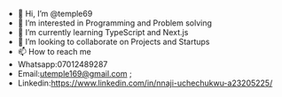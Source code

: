 - 👋 Hi, I’m @temple69
- 👀 I’m interested in Programming and Problem solving
- 🌱 I’m currently learning TypeScript and Next.js
- 💞️ I’m looking to collaborate on Projects and Startups
- 📫 How to reach me  
-  Whatsapp:07012489287  
-  Email:utemple169@gmail.com  ;
-  Linkedin:https://www.linkedin.com/in/nnaji-uchechukwu-a23205225/

<!---
temple69/temple69 is a ✨ special ✨ repository because its `README.md` (this file) appears on your GitHub profile.
You can click the Preview link to take a look at your changes.
--->
